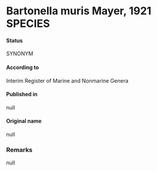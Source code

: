 # Bartonella muris Mayer, 1921 SPECIES

#### Status
SYNONYM

#### According to
Interim Register of Marine and Nonmarine Genera

#### Published in
null

#### Original name
null

### Remarks
null
